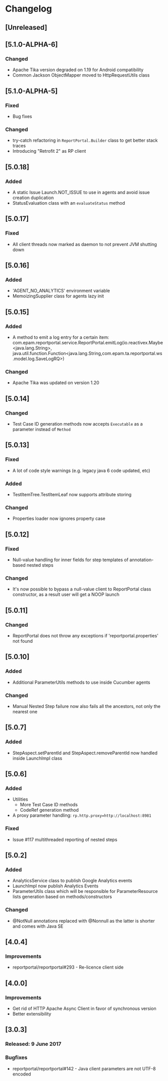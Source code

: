 # Changelog

## [Unreleased]

## [5.1.0-ALPHA-6]
### Changed
- Apache Tika version degraded on 1.19 for Android compatibility
- Common Jackson ObjectMapper moved to HttpRequestUtils class

## [5.1.0-ALPHA-5]
### Fixed
- Bug fixes
### Changed
- try-catch refactoring in `ReportPortal.Builder` class to get better stack traces
- Introducing "Retrofit 2" as RP client

## [5.0.18]
### Added
- A static Issue Launch.NOT_ISSUE to use in agents and avoid issue creation duplication
- StatusEvaluation class with an `evaluateStatus` method

## [5.0.17]
### Fixed
- All client threads now marked as daemon to not prevent JVM shutting down

## [5.0.16]
### Added
- 'AGENT_NO_ANALYTICS' environment variable
- MemoizingSupplier class for agents lazy init

## [5.0.15]
### Added
- A method to emit a log entry for a certain item: 
  com.epam.reportportal.service.ReportPortal.emitLog(io.reactivex.Maybe<java.lang.String>, java.util.function.Function<java.lang.String,com.epam.ta.reportportal.ws.model.log.SaveLogRQ>)
### Changed
- Apache Tika was updated on version 1.20

## [5.0.14]
### Changed
- Test Case ID generation methods now accepts `Executable` as a parameter instead of `Method`

## [5.0.13]
### Fixed
- A lot of code style warnings (e.g. legacy java 6 code updated, etc)
### Added
- TestItemTree.TestItemLeaf now supports attribute storing
### Changed
- Properties loader now ignores property case

## [5.0.12]
### Fixed
- Null-value handling for inner fields for step templates of annotation-based nested steps
### Changed
- It's now possible to bypass a null-value client to ReportPortal class constructor, as a result user will get a NOOP launch

## [5.0.11]
### Changed
- ReportPortal does not throw any exceptions if 'reportportal.properties' not found

## [5.0.10]
### Added
- Additional ParameterUtils methods to use inside Cucumber agents
### Changed
- Manual Nested Step failure now also fails all the ancestors, not only the nearest one

## [5.0.7]
### Added
- StepAspect.setParentId and StepAspect.removeParentId now handled inside LaunchImpl class 

## [5.0.6]
### Added
- Utilities
  - More Test Case ID methods
  - CodeRef generation method
- A proxy parameter handling: `rp.http.proxy=http://localhost:8981`
### Fixed
- Issue #117 multithreaded reporting of nested steps 

## [5.0.2]
### Added
- AnalyticsService class to publish Google Analytics events
- LaunchImpl now publish Analytics Events
- ParameterUtils class which will be responsible for ParameterResource lists generation based on methods/constructors
### Changed
- @NotNull annotations replaced with @Nonnull as the latter is shorter and comes with Java SE

## [4.0.4]
### Improvements
* reportportal/reportportal#293 - Re-licence client side 

## [4.0.0]
### Improvements
* Get rid of HTTP Apache Async Client in favor of synchronous version 
* Better extensibility

## [3.0.3]
### Released: 9 June 2017
### Bugfixes
* reportportal/reportportal#142 - Java client parameters are not UTF-8 encoded
